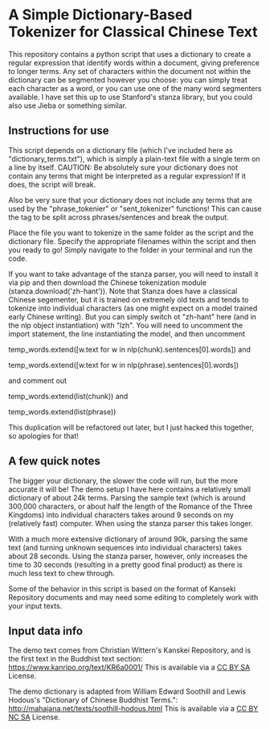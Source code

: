 # A Simple Dictionary-Based Tokenizer for Classical Chinese Text
This repository contains a python script that uses a dictionary to create a regular expression that identify words within a document, giving preference to longer terms. Any set of characters within the document not within the dictionary can be segmented however you choose: you can simply treat each character as a word, or you can use one of the many word segmenters available. I have set this up to use Stanford's stanza library, but you could also use Jieba or something similar.

## Instructions for use
This script depends on a dictionary file (which I've included here as "dictionary_terms.txt"), which is simply a plain-text file with a single term on a line by itself. CAUTION: Be absolutely sure your dictionary does not contain any terms that might be interpreted as a regular expression! If it does, the script will break.

Also be very sure that your dictionary does not include any terms that are used by the "phrase_tokenier" or "sent_tokenizer" functions! This can cause the <w> tag to be split across phrases/sentences and break the output.

Place the file you want to tokenize in the same folder as the script and the dictionary file. Specify the appropriate filenames within the script and then you ready to go! Simply navigate to the folder in your terminal and run the code.

If you want to take advantage of the stanza parser, you will need to install it via pip and then download the Chinese tokenization module (stanza.download('zh-hant')). Note that Stanza does have a classical Chinese segementer, but it is trained on extremely old texts and tends to tokenize into individual characters (as one might expect on a model trained early Chinese writing). But you can simply switch ot "zh-hant" here (and in the nlp object instantiation) with "lzh". You will need to uncomment the import statement, the line instantiating the model, and then uncomment 

temp_words.extend([w.text for w in nlp(chunk).sentences[0].words]) and

temp_words.extend([w.text for w in nlp(phrase).sentences[0].words])

and comment out

temp_words.extend(list(chunk)) and

temp_words.extend(list(phrase))

This duplication will be refactored out later, but I just hacked this together, so apologies for that!


## A few quick notes
The bigger your dictionary, the slower the code will run, but the more accurate it will be! The demo setup I have here contains a relatively small dictionary of about 24k terms. Parsing the sample text (which is around 300,000 characters, or about half the length of the Romance of the Three Kingdoms) into individual characters takes around 9 seconds on my (relatively fast) computer. When using the stanza parser this takes longer. 

With a much more extensive dictionary of around 90k, parsing the same text (and turning unknown sequences into individual characters) takes about 28 seconds. Using the stanza parser, however, only increases the time to 30 seconds (resulting in a pretty good final product) as there is much less text to chew through.

Some of the behavior in this script is based on the format of Kanseki Repository documents and may need some editing to completely work with your input texts.

## Input data info
The demo text comes from Christian Wittern's Kanskei Repository, and is the first text in the Buddhist text section:
https://www.kanripo.org/text/KR6a0001/
This is available via a [CC BY SA](http://creativecommons.org/licenses/by-sa/4.0/) License.

The demo dictionary is adapted from William Edward Soothill and Lewis Hodous's "Dictionary of Chinese Buddhist Terms.": http://mahajana.net/texts/soothill-hodous.html
This is available via a [CC BY NC SA](http://new.creativecommons.org/licenses/by-nc-sa/1.0) License.